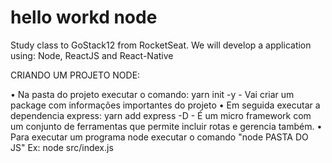 # hello workd node
Study class to GoStack12 from RocketSeat. We will develop a application using: Node, ReactJS and React-Native

CRIANDO UM PROJETO NODE:

• Na pasta do projeto executar o comando: yarn init -y
	- Vai criar um package com informações importantes do projeto
• Em seguida executar a dependencia express: yarn add express -D
	- É um micro framework com um conjunto de ferramentas que permite incluir rotas e gerencia também.
• Para executar um programa node executar o comando "node  PASTA DO JS"
Ex: node src/index.js